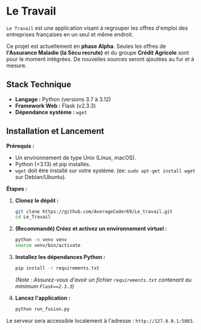 # Le Travail

`Le Travail` est une application visant à regrouper les offres d'emploi des entreprises françaises en un seul et même endroit.

Ce projet est actuellement en **phase Alpha**. Seules les offres de **l'Assurance Maladie (la Sécu recrute)** et du groupe **Crédit Agricole** sont pour le moment intégrées. De nouvelles sources seront ajoutées au fur et à mesure.

## Stack Technique

*   **Langage :** Python (versions 3.7 à 3.12)
*   **Framework Web :** Flask (v2.3.3)
*   **Dépendance système :** `wget`

## Installation et Lancement

**Prérequis :**
*   Un environnement de type Unix (Linux, macOS).
*   Python (<3.13) et pip installés.
*   `wget` doit être installé sur votre système. (ex: `sudo apt-get install wget` sur Debian/Ubuntu).

**Étapes :**

1.  **Clonez le dépôt :**
    ```bash
    git clone https://github.com/AverageCoder69/Le_travail.git
    cd Le_Travail
    ```

2.  **(Recommandé) Créez et activez un environnement virtuel :**
    ```bash
    python -m venv venv
    source venv/bin/activate
    ```

3.  **Installez les dépendances Python :**
    ```bash
    pip install -r requirements.txt
    ```
    *(Note : Assurez-vous d'avoir un fichier `requirements.txt` contenant au minimum `Flask==2.3.3`)*

4.  **Lancez l'application :**
    ```bash
    python run_fusion.py
    ```

Le serveur sera accessible localement à l'adresse : `http://127.0.0.1:5003`.
